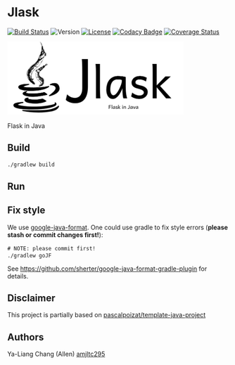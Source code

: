 # Jlask 

[![Build Status](https://travis-ci.com/lowerboundtenhours/Jlask.svg?branch=master)](https://travis-ci.com/lowerboundtenhours/Jlask)
![Version](https://img.shields.io/github/tag/lowerboundtenhours/Jlask.svg)
[![License](https://img.shields.io/badge/License-Apache%202.0-blue.svg)](https://opensource.org/licenses/Apache-2.0)
[![Codacy Badge](https://api.codacy.com/project/badge/Grade/88819ccd3f7c4624b397221615827236)](https://www.codacy.com/app/amjltc295/Jlask?utm_source=github.com&amp;utm_medium=referral&amp;utm_content=lowerboundtenhours/Jlask&amp;utm_campaign=Badge_Grade)
[![Coverage Status](https://coveralls.io/repos/github/lowerboundtenhours/Jlask/badge.svg?branch=master)](https://coveralls.io/github/lowerboundtenhours/Jlask?branch=master)

<img src='./doc/Jlask.png' width="400">

Flask in Java


## Build
```
./gradlew build
```

## Run

## Fix style
We use [google-java-format](https://github.com/google/google-java-format). One could use gradle to fix style errors (**please stash or commit changes first!**):
```
# NOTE: please commit first!
./gradlew goJF
```
See https://github.com/sherter/google-java-format-gradle-plugin for details.

## Disclaimer

This project is partially based on [pascalpoizat/template-java-project](https://github.com/pascalpoizat/template-java-project)

## Authors

Ya-Liang Chang (Allen) [amjltc295](https://github.com/amjltc295)
